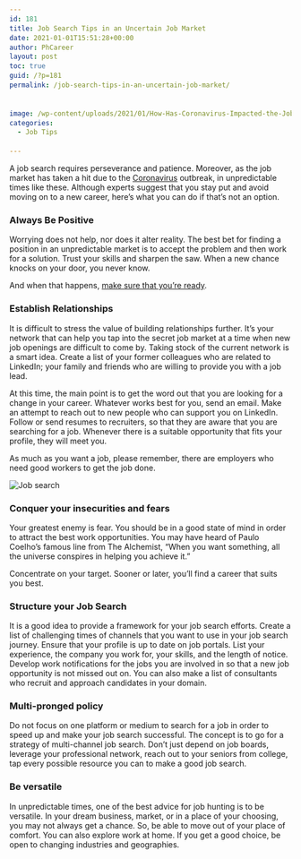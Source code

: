 ```yaml
---
id: 181
title: Job Search Tips in an Uncertain Job Market
date: 2021-01-01T15:51:28+00:00
author: PhCareer
layout: post
toc: true
guid: /?p=181
permalink: /job-search-tips-in-an-uncertain-job-market/


image: /wp-content/uploads/2021/01/How-Has-Coronavirus-Impacted-the-Job-Market-scaled.jpeg
categories:
  - Job Tips
 
---
```

A job search requires perseverance and patience. Moreover, as the job market has taken a hit due to the [Coronavirus](https://www.google.com/search?q=coronavirus) outbreak, in unpredictable times like these. Although experts suggest that you stay put and avoid moving on to a new career, here&#8217;s what you can do if that&#8217;s not an option.

### Always Be Positive

Worrying does not help, nor does it alter reality. The best bet for finding a position in an unpredictable market is to accept the problem and then work for a solution. Trust your skills and sharpen the saw. When a new chance knocks on your door, you never know.

And when that happens, [make sure that you&#8217;re ready](/tips-to-make-a-great-first-impression-on-your-first-day-of-work/).

### Establish Relationships

It is difficult to stress the value of building relationships further. It&#8217;s your network that can help you tap into the secret job market at a time when new job openings are difficult to come by. Taking stock of the current network is a smart idea. Create a list of your former colleagues who are related to LinkedIn; your family and friends who are willing to provide you with a job lead.

At this time, the main point is to get the word out that you are looking for a change in your career. Whatever works best for you, send an email. Make an attempt to reach out to new people who can support you on LinkedIn. Follow or send resumes to recruiters, so that they are aware that you are searching for a job. Whenever there is a suitable opportunity that fits your profile, they will meet you.

As much as you want a job, please remember, there are employers who need good workers to get the job done. 

<img loading="lazy" src="/wp-content/uploads/2021/01/jobsearch-1024x576.jpg" alt="Job search" class="wp-image-184" width="681" height="383" srcset="/wp-content/uploads/2021/01/jobsearch-1024x576.jpg 1024w, /wp-content/uploads/2021/01/jobsearch-300x169.jpg 300w, /wp-content/uploads/2021/01/jobsearch-768x432.jpg 768w, /wp-content/uploads/2021/01/jobsearch-1536x864.jpg 1536w, /wp-content/uploads/2021/01/jobsearch.jpg 1921w" sizes="(max-width: 681px) 100vw, 681px" />  

### Conquer your insecurities and fears

Your greatest enemy is fear. You should be in a good state of mind in order to attract the best work opportunities. You may have heard of Paulo Coelho&#8217;s famous line from The Alchemist, “When you want something, all the universe conspires in helping you achieve it.”

Concentrate on your target. Sooner or later, you&#8217;ll find a career that suits you best.

### Structure your Job Search

It is a good idea to provide a framework for your job search efforts. Create a list of challenging times of channels that you want to use in your job search journey. Ensure that your profile is up to date on job portals. List your experience, the company you work for, your skills, and the length of notice. Develop work notifications for the jobs you are involved in so that a new job opportunity is not missed out on. You can also make a list of consultants who recruit and approach candidates in your domain.

### Multi-pronged policy

Do not focus on one platform or medium to search for a job in order to speed up and make your job search successful. The concept is to go for a strategy of multi-channel job search. Don&#8217;t just depend on job boards, leverage your professional network, reach out to your seniors from college, tap every possible resource you can to make a good job search.

### Be versatile

In unpredictable times, one of the best advice for job hunting is to be versatile. In your dream business, market, or in a place of your choosing, you may not always get a chance. So, be able to move out of your place of comfort. You can also explore work at home. If you get a good choice, be open to changing industries and geographies.
